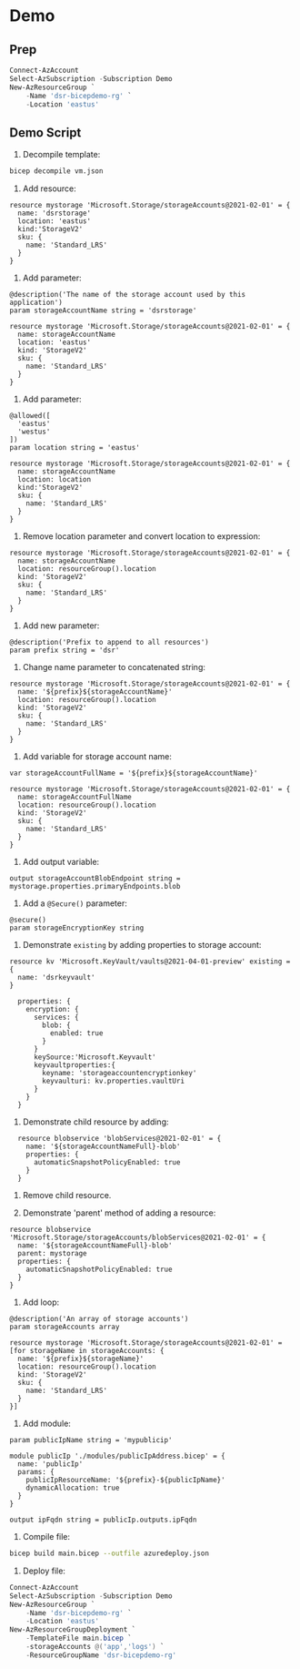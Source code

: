 # Demo

## Prep

```powershell
Connect-AzAccount
Select-AzSubscription -Subscription Demo
New-AzResourceGroup `
    -Name 'dsr-bicepdemo-rg' `
    -Location 'eastus'
```

## Demo Script

1. Decompile template:

```sh
bicep decompile vm.json
```

1. Add resource:

```bicep
resource mystorage 'Microsoft.Storage/storageAccounts@2021-02-01' = {
  name: 'dsrstorage'
  location: 'eastus'
  kind:'StorageV2'
  sku: {
    name: 'Standard_LRS'
  }
}
```

1. Add parameter:

```bicep
@description('The name of the storage account used by this application')
param storageAccountName string = 'dsrstorage'

resource mystorage 'Microsoft.Storage/storageAccounts@2021-02-01' = {
  name: storageAccountName
  location: 'eastus'
  kind: 'StorageV2'
  sku: {
    name: 'Standard_LRS'
  }
}
```

1. Add parameter:

```bicep
@allowed([
  'eastus'
  'westus'
])
param location string = 'eastus'

resource mystorage 'Microsoft.Storage/storageAccounts@2021-02-01' = {
  name: storageAccountName
  location: location
  kind:'StorageV2'
  sku: {
    name: 'Standard_LRS'
  }
}
```

1. Remove location parameter and convert location to expression:

```bicep
resource mystorage 'Microsoft.Storage/storageAccounts@2021-02-01' = {
  name: storageAccountName
  location: resourceGroup().location
  kind: 'StorageV2'
  sku: {
    name: 'Standard_LRS'
  }
}
```

1. Add new parameter:

```bicep
@description('Prefix to append to all resources')
param prefix string = 'dsr'
```

1. Change name parameter to concatenated string:

```bicep
resource mystorage 'Microsoft.Storage/storageAccounts@2021-02-01' = {
  name: '${prefix}${storageAccountName}'
  location: resourceGroup().location
  kind: 'StorageV2'
  sku: {
    name: 'Standard_LRS'
  }
}
```

1. Add variable for storage account name:

```bicep
var storageAccountFullName = '${prefix}${storageAccountName}'

resource mystorage 'Microsoft.Storage/storageAccounts@2021-02-01' = {
  name: storageAccountFullName
  location: resourceGroup().location
  kind: 'StorageV2'
  sku: {
    name: 'Standard_LRS'
  }
}
```

1. Add output variable:

```bicep
output storageAccountBlobEndpoint string = mystorage.properties.primaryEndpoints.blob
```

1. Add a `@Secure()` parameter:

```bicep
@secure()
param storageEncryptionKey string
```

1. Demonstrate `existing` by adding properties to storage account:

```bicep
resource kv 'Microsoft.KeyVault/vaults@2021-04-01-preview' existing = {
  name: 'dsrkeyvault'
}
```

```bicep
  properties: {
    encryption: {
      services: {
        blob: {
          enabled: true
        }
      }
      keySource:'Microsoft.Keyvault'
      keyvaultproperties:{
        keyname: 'storageaccountencryptionkey'
        keyvaulturi: kv.properties.vaultUri
      }
    }
  }
```

1. Demonstrate child resource by adding:

```bicep
  resource blobservice 'blobServices@2021-02-01' = {
    name: '${storageAccountNameFull}-blob'
    properties: {
      automaticSnapshotPolicyEnabled: true
    }
  }
```

1. Remove child resource.

1. Demonstrate 'parent' method of adding a resource:

```bicep
resource blobservice 'Microsoft.Storage/storageAccounts/blobServices@2021-02-01' = {
  name: '${storageAccountNameFull}-blob'
  parent: mystorage
  properties: {
    automaticSnapshotPolicyEnabled: true
  }
}
```

1. Add loop:

```bicep
@description('An array of storage accounts')
param storageAccounts array
```

```bicep
resource mystorage 'Microsoft.Storage/storageAccounts@2021-02-01' = [for storageName in storageAccounts: {
  name: '${prefix}${storageName}'
  location: resourceGroup().location
  kind: 'StorageV2'
  sku: {
    name: 'Standard_LRS'
  }
}]
```

1. Add module:

```bicep
param publicIpName string = 'mypublicip'

module publicIp './modules/publicIpAddress.bicep' = {
  name: 'publicIp'
  params: {
    publicIpResourceName: '${prefix}-${publicIpName}'
    dynamicAllocation: true
  }
}

output ipFqdn string = publicIp.outputs.ipFqdn
```

1. Compile file:

```sh
bicep build main.bicep --outfile azuredeploy.json
```

1. Deploy file:

```powershell
Connect-AzAccount
Select-AzSubscription -Subscription Demo
New-AzResourceGroup `
    -Name 'dsr-bicepdemo-rg' `
    -Location 'eastus'
New-AzResourceGroupDeployment `
    -TemplateFile main.bicep `
    -storageAccounts @('app','logs') `
    -ResourceGroupName 'dsr-bicepdemo-rg'
```
